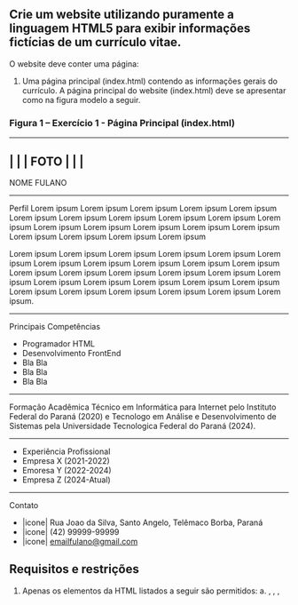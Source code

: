 
## Crie um website utilizando puramente a linguagem HTML5 para exibir informações fictícias de um currículo vitae. 
O website deve conter uma página:
1. Uma página principal (index.html) contendo as informações gerais do currículo. 
A página principal do website (index.html) deve se apresentar como na figura modelo a seguir.

### Figura 1 – Exercício 1 - Página Principal (index.html)
----------
|        |
|  FOTO  |
|        |
----------
NOME FULANO
_______________________________________________________________________________________________________________________
Perfil
Lorem ipsum Lorem ipsum Lorem ipsum Lorem ipsum Lorem ipsum Lorem ipsum Lorem ipsum Lorem ipsum Lorem ipsum Lorem ipsum
Lorem ipsum Lorem ipsum Lorem ipsum Lorem ipsum Lorem ipsum Lorem ipsum Lorem ipsum Lorem ipsum Lorem ipsum Lorem ipsum

Lorem ipsum Lorem ipsum Lorem ipsum Lorem ipsum Lorem ipsum Lorem ipsum Lorem ipsum Lorem ipsum Lorem ipsum Lorem ipsum 
Lorem ipsum Lorem ipsum Lorem ipsum Lorem ipsum Lorem ipsum Lorem ipsum Lorem ipsum Lorem ipsum Lorem ipsum Lorem ipsum 
Lorem ipsum Lorem ipsum Lorem ipsum Lorem ipsum Lorem ipsum Lorem ipsum Lorem ipsum Lorem ipsum.

_______________________________________________________________________________________________________________________
Principais Competências

- Programador HTML
- Desenvolvimento FrontEnd
- Bla Bla
- Bla Bla
- Bla Bla
_______________________________________________________________________________________________________________________
Formação Acadêmica
Técnico em Informática para Internet pelo Instituto Federal do Paraná (2020) e Tecnologo em Análise e Desenvolvimento 
de Sistemas pela Universidade Tecnologica Federal do Paraná (2024).
_______________________________________________________________________________________________________________________
- Experiência Profissional
- Empresa X (2021-2022)
- Emoresa Y (2022-2024)
- Empresa Z (2024-Atual)
_______________________________________________________________________________________________________________________
Contato
- |icone|  Rua Joao da Silva, Santo Angelo, Telêmaco Borba, Paraná
- |icone|  (42) 99999-99999
- |icone|  emailfulano@gmail.com

## Requisitos e restrições
1. Apenas os elementos da HTML listados a seguir são permitidos:
a. <html>, <body>, <head>, <title>, <meta>
b. <h1>, <h2>, <p>, <b>, <strong> 
c. <img>, <a>, <hr>, <br>, <img>
2. O website deve ser organizado a partir de uma pasta raiz de nome trab1, a qual deve conter o arquivo index.html e uma subpasta de nome images contendo os arquivos de imagens necessários;
3. Nas duas páginas, a aba do navegador deve apresentar o texto: “Currículo de Fulano de Tal”;
4. A foto do autor do currículo na página principal deverá aparecer antes do nome, conforme modelo apresentado acima, no tamanho 120 x 120 pixels. Utilize a foto de um avatar. Não
utilize foto própria;
5. Utilize o elemento <h1> para inserção do nome do autor e elementos <h2> para os títulos relativos às seções do currículo (Perfil, Principais Competências, Formação Acadêmica,
etc.). As partes devem ser separadas por elementos <hr>.
6. A seção Perfil deve ter pelo menos dois parágrafos;
7. A seção Formação Acadêmica deve ter um conteúdo similar ao apresentado na figura, contendo os links para sites das universidades;
8. A seção Experiência Profissional deve ser organizada como apresentada na figura;
